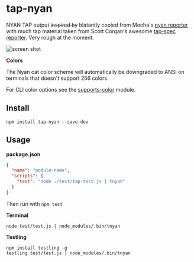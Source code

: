 # tap-nyan

NYAN TAP output ~~inspired by~~ blatantly copied from Mocha's [nyan reporter](https://github.com/visionmedia/mocha/blob/master/lib/reporters/nyan.js) with much tap material taken from Scott Corgan's awesome [tap-spec reporter](https://github.com/scottcorgan/tap-spec).  Very rough at the moment.

![screen shot](http://i.imgur.com/T1eH156.png)

**Colors**

The Nyan cat color scheme will automatically be downgraded to ANSI on terminals
that doesn't support 256 colors.

For CLI color options see the [supports-color](https://github.com/chalk/supports-color#info) module.

## Install

```
npm install tap-nyan --save-dev
```

## Usage

**package.json**

```json
{
  "name": "module-name",
  "scripts": {
    "test": "node ./test/tap-test.js | tnyan"
  }
}
```

Then run with `npm test`

**Terminal**

```
node test/test.js | node_modules/.bin/tnyan
```

**Testling**

```
npm install testling -g
testling test/test.js | node_modules/.bin/tnyan
```
